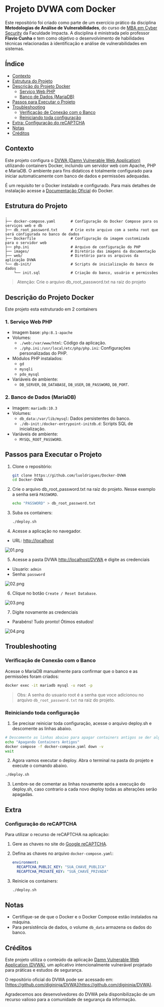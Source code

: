 # Projeto DVWA com Docker

Este repositório foi criado como parte de um exercício prático da disciplina **Metodologias de Análise de Vulnerabilidades**, do curso de [MBA em Cyber Security](https://www.impacta.edu.br/mba/cyber-security) da Faculdade Impacta. A disciplina é ministrada pelo professor **Flavio Cunha** e tem como objetivo o desenvolvimento de habilidades técnicas relacionadas à identificação e análise de vulnerabilidades em sistemas.

## Índice

- [Contexto](#contexto)
- [Estrutura do Projeto](#estrutura-do-projeto)
- [Descrição do Projeto Docker](#descrição-do-projeto-docker)
  - [Serviço Web PHP](#1-serviço-web-php)
  - [Banco de Dados (MariaDB)](#2-banco-de-dados-mariadb)
- [Passos para Executar o Projeto](#passos-para-executar-o-projeto)
- [Troubleshooting](#troubleshooting)
  - [Verificação de Conexão com o Banco](#verificação-de-conexão-com-o-banco)
  - [Reiniciando toda configuração](#reiniciando-toda-configuração)
- [Extra: Configuração do reCAPTCHA](#extra-configuração-do-recaptcha)
- [Notas](#notas)
- [Créditos](#créditos)


## Contexto

Este projeto configura o [DVWA (Damn Vulnerable Web Application)](https://github.com/digininja/DVWA.git) utilizando containers Docker, incluindo um servidor web com Apache, PHP e MariaDB. O ambiente para fins didaticos é totalmente configurado para iniciar automaticamente com banco de dados e permissões adequadas.

É um requisito ter o Docker instalado e configurado. Para mais detalhes de instalação acesse a [Documentação Oficial](https://docs.docker.com/engine/install/) do Docker.

## Estrutura do Projeto

```
.
├── docker-compose.yaml       # Configuração do Docker Compose para os serviços web e db
├── db_root_password.txt      # Crie este arquivo com a senha root que será configurada no banco de dados
├── Dockerfile                # Configuração da imagem customizada para o servidor web
├── php.ini                   # Arquivo de configuração do PHP
├── images/                   # Diretório das imagens da documentação
├── web/                      # Diretório para os arquivos da aplicação DVWA
└── db-init/                  # Scripts de inicialização do banco de dados
    └── init.sql              # Criação do banco, usuário e permissões
```
> Atenção: Crie o arquivo db_root_password.txt na raiz do projeto

## Descrição do Projeto Docker
Este projeto esta estruturado em 2 containers

### **1. Serviço Web PHP**
- Imagem base: `php:8.1-apache`
- Volumes:
  - `./web:/var/www/html`: Código da aplicação.
  - `./php.ini:/usr/local/etc/php/php.ini`: Configurações personalizadas do PHP.
- Módulos PHP instalados:
  - `gd`
  - `mysqli`
  - `pdo_mysql`
- Variáveis de ambiente:
  - `DB_SERVER`, `DB_DATABASE`, `DB_USER`, `DB_PASSWORD`, `DB_PORT`.

### **2. Banco de Dados (MariaDB)**
- Imagem: `mariadb:10.3`
- Volumes:
  - `db_data:/var/lib/mysql`: Dados persistentes do banco.
  - `./db-init:/docker-entrypoint-initdb.d`: Scripts SQL de inicialização.
- Variáveis de ambiente:
  - `MYSQL_ROOT_PASSWORD`.

## Passos para Executar o Projeto

1. Clone o repositório:
   ```bash
   git clone https://github.com/luoldrigues/Docker-DVWA
   cd Docker-DVWA
   ```

2. Crie o arquivo db_root_password.txt na raiz do projeto. Nesse exemplo a senha será `PASSWORD`.
   ```sh
   echo "PASSWORD" > db_root_password.txt
   ```

3. Suba os containers:
   ```bash
   ./deploy.sh
   ```

4. Acesse a aplicação no navegador.

  - URL: [http://localhost](http://localhost)

  ![01.png](images/01.png)

5. Acesse a pasta DVWA [http://localhost/DVWA](http://localhost/DVWA) e digite as credenciais

  - Usuario: `admin`
  - Senha: `password`

  ![02.png](images/02.png)

6. Clique no botão `Create / Reset Database`.

 ![03.png](images/03.png)

7. Digite novamente as credenciais

  - Parabéns! Tudo pronto! Ótimos estudos!

  ![04.png](images/04.png)


## Troubleshooting

### Verificação de Conexão com o Banco

Acesse o MariaDB manualmente para confirmar que o banco e as permissões foram criados:
```bash
docker exec -it mariadb mysql -u root -p
```
> Obs: A senha do usuario root é a senha que voce adicionou no arquivo `db_root_password.txt` na raiz do projeto.


### Reiniciando toda configuração

1. Se precisar reiniciar toda configuração, acesse o arquivo deploy.sh e descomente as linhas abaixo.
```sh
# Descomente as linhas abaixo para apagar containers antigos se der algum problema
echo "Apagando Containers Antigos"
docker compose -f docker-compose.yaml down -v
wait
```

2. Agora vamos executar o deploy. Abra o terminal na pasta do projeto e execute o comando abaixo.
```sh
./deploy.sh
```

3. Lembre-se de comentar as linhas novamente após a execução do deploy.sh, caso contrario a cada novo deploy todas as alterações serão apagadas.

## Extra
### Configuração do reCAPTCHA

Para utilizar o recurso de reCAPTCHA na aplicação:
1. Gere as chaves no site do [Google reCAPTCHA](https://www.google.com/recaptcha/admin).
2. Defina as chaves no arquivo `docker-compose.yaml`:
   ```yaml
   environment:
     RECAPTCHA_PUBLIC_KEY: "SUA_CHAVE_PUBLICA"
     RECAPTCHA_PRIVATE_KEY: "SUA_CHAVE_PRIVADA"
   ```

3. Reinicie os containers:
   ```bash
   ./deploy.sh
   ```

## Notas

- Certifique-se de que o Docker e o Docker Compose estão instalados na máquina.
- Para persistência de dados, o volume `db_data` armazena os dados do banco.

## Créditos

Este projeto utiliza o conteúdo da aplicação [Damn Vulnerable Web Application (DVWA)](https://github.com/digininja/DVWA.git), um aplicativo intencionalmente vulnerável projetado para práticas e estudos de segurança.

O repositório oficial do DVWA pode ser acessado em: [https://github.com/digininja/DVWA](https://github.com/digininja/DVWA).

Agradecemos aos desenvolvedores do DVWA pela disponibilização de um recurso valioso para a comunidade de segurança da informação.